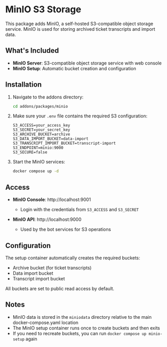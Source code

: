 # MinIO S3 Storage

This package adds MinIO, a self-hosted S3-compatible object storage service. MinIO is used for storing archived ticket transcripts and import data.

## What's Included

- **MinIO Server**: S3-compatible object storage service with web console
- **MinIO Setup**: Automatic bucket creation and configuration

## Installation

1. Navigate to the addons directory:
   ```bash
   cd addons/packages/minio
   ```

2. Make sure your `.env` file contains the required S3 configuration:
   ```env
   S3_ACCESS=your_access_key
   S3_SECRET=your_secret_key
   S3_ARCHIVE_BUCKET=archive
   S3_DATA_IMPORT_BUCKET=data-import
   S3_TRANSCRIPT_IMPORT_BUCKET=transcript-import
   S3_ENDPOINT=minio:9000
   S3_SECURE=false
   ```

3. Start the MinIO services:
   ```bash
   docker compose up -d
   ```

## Access

- **MinIO Console**: http://localhost:9001
  - Login with the credentials from `S3_ACCESS` and `S3_SECRET`

- **MinIO API**: http://localhost:9000
  - Used by the bot services for S3 operations

## Configuration

The setup container automatically creates the required buckets:
- Archive bucket (for ticket transcripts)
- Data import bucket
- Transcript import bucket

All buckets are set to public read access by default.

## Notes

- MinIO data is stored in the `miniodata` directory relative to the main docker-compose.yaml location
- The MinIO setup container runs once to create buckets and then exits
- If you need to recreate buckets, you can run `docker compose up minio-setup` again

